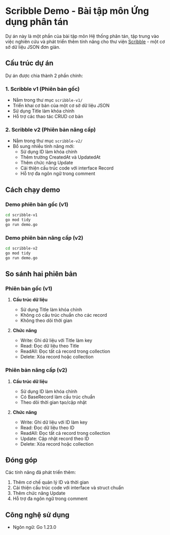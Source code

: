 # Scribble Demo - Bài tập môn Ứng dụng phân tán

Dự án này là một phần của bài tập môn Hệ thống phân tán, tập trung vào việc nghiên cứu và phát triển thêm tính năng cho thư viện [Scribble](https://github.com/sdomino/scribble) - một cơ sở dữ liệu JSON đơn giản.

## Cấu trúc dự án

Dự án được chia thành 2 phần chính:

### 1. Scribble v1 (Phiên bản gốc)

- Nằm trong thư mục `scribble-v1/`
- Triển khai cơ bản của một cơ sở dữ liệu JSON
- Sử dụng Title làm khóa chính
- Hỗ trợ các thao tác CRUD cơ bản

### 2. Scribble v2 (Phiên bản nâng cấp)

- Nằm trong thư mục `scribble-v2/`
- Bổ sung nhiều tính năng mới:
  - Sử dụng ID làm khóa chính
  - Thêm trường CreatedAt và UpdatedAt
  - Thêm chức năng Update
  - Cải thiện cấu trúc code với interface Record
  - Hỗ trợ đa ngôn ngữ trong comment

## Cách chạy demo

### Demo phiên bản gốc (v1)

```bash
cd scribble-v1
go mod tidy
go run demo.go
```

### Demo phiên bản nâng cấp (v2)

```bash
cd scribble-v2
go mod tidy
go run demo.go
```

## So sánh hai phiên bản

### Phiên bản gốc (v1)

1. **Cấu trúc dữ liệu**

   - Sử dụng Title làm khóa chính
   - Không có cấu trúc chuẩn cho các record
   - Không theo dõi thời gian

2. **Chức năng**
   - Write: Ghi dữ liệu với Title làm key
   - Read: Đọc dữ liệu theo Title
   - ReadAll: Đọc tất cả record trong collection
   - Delete: Xóa record hoặc collection

### Phiên bản nâng cấp (v2)

1. **Cấu trúc dữ liệu**

   - Sử dụng ID làm khóa chính
   - Có BaseRecord làm cấu trúc chuẩn
   - Theo dõi thời gian tạo/cập nhật

2. **Chức năng**
   - Write: Ghi dữ liệu với ID làm key
   - Read: Đọc dữ liệu theo ID
   - ReadAll: Đọc tất cả record trong collection
   - Update: Cập nhật record theo ID
   - Delete: Xóa record hoặc collection

## Đóng góp

Các tính năng đã phát triển thêm:

1. Thêm cơ chế quản lý ID và thời gian
2. Cải thiện cấu trúc code với interface và struct chuẩn
3. Thêm chức năng Update
4. Hỗ trợ đa ngôn ngữ trong comment

## Công nghệ sử dụng

- Ngôn ngữ: Go 1.23.0
